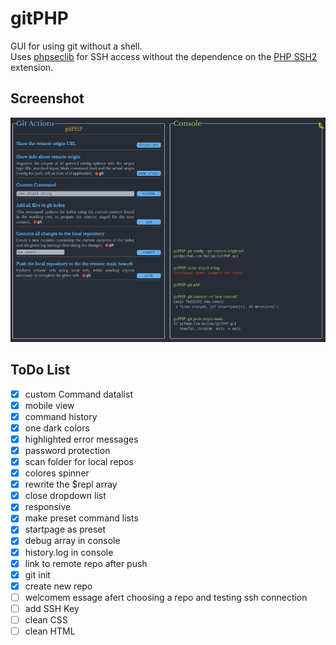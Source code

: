 # gitPHP

GUI for using git without a shell.  
Uses [phpseclib](https://phpseclib.com) for SSH access without the dependence on the [PHP SSH2](https://www.php.net/manual/en/book.ssh2.php) extension.


## Screenshot

![screenshot.png](screenshot.png) 

## ToDo List
- [x] custom Command datalist
- [x] mobile view
- [x] command history
- [x] one dark colors
- [x] highlighted error messages
- [x] password protection
- [x] scan folder for local repos
- [x] colores spinner
- [x] rewrite the $repl array
- [x] close dropdown list
- [x] responsive
- [x] make preset command lists
- [x] startpage as preset 
- [x] debug array in console
- [x] history.log in console
- [x] link to remote repo after push
- [x] git init
- [x] create new repo
- [ ] welcomem essage afert choosing a repo and testing ssh connection
- [ ] add SSH Key
- [ ] clean CSS
- [ ] clean HTML